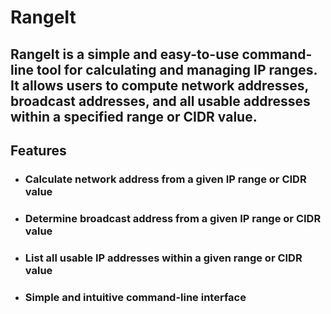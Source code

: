 # RangeIt
## RangeIt is a simple and easy-to-use command-line tool for calculating and managing IP ranges. It allows users to compute network addresses, broadcast addresses, and all usable addresses within a specified range or CIDR value.

## Features
* ### Calculate network address from a given IP range or CIDR value
* ### Determine broadcast address from a given IP range or CIDR value
* ### List all usable IP addresses within a given range or CIDR value
* ### Simple and intuitive command-line interface
